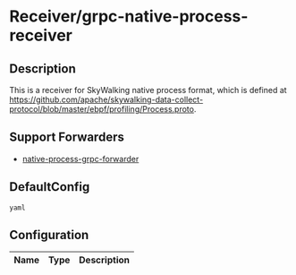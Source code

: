 # Receiver/grpc-native-process-receiver
## Description
This is a receiver for SkyWalking native process format, which is defined at https://github.com/apache/skywalking-data-collect-protocol/blob/master/ebpf/profiling/Process.proto.
## Support Forwarders
 - [native-process-grpc-forwarder](forwarder_native-process-grpc-forwarder.md)
## DefaultConfig
```yaml```
## Configuration
|Name|Type|Description|
|----|----|-----------|

